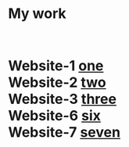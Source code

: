 
<h1>My work<h1/> <br/>
Website-1 <a href='https://majestic-marigold-5fd49d.netlify.app/' target="_blank">one</a> <br/>
Website-2 <a href='https://storied-cocada-c976c6.netlify.app/' target="_blank">two</a> <br/>
Website-3 <a href='https://admirable-scone-ac42f9.netlify.app/' target="_blank"> three</a> <br/>
Website-6 <a href='https://storied-smakager-fe91ad.netlify.app/' target="_blank">six</a> <br/>
Website-7 <a href='https://curious-salmiakki-2dafeb.netlify.app/' target="_blank">seven</a> <br/>

